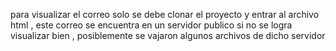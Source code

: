 para visualizar el correo solo se debe clonar el proyecto y entrar al archivo html , este correo se encuentra en un servidor publico si no se logra visualizar bien , posiblemente se vajaron algunos archivos de dicho servidor 
